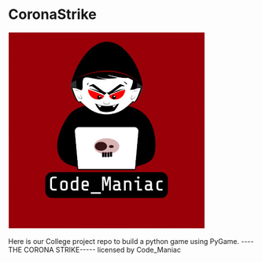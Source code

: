 # CoronaStrike
![Code_Maniac](Code_Maniac.jpg)

Here is our College project repo to build a python game using PyGame.
----THE CORONA STRIKE-----
licensed by Code_Maniac
